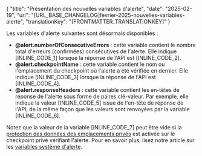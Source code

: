 {
  "title": "Présentation des nouvelles variables d'alerte",
  "date": "2025-02-19",
  "url": "[URL_BASE_CHANGELOG]fevrier-2025-nouvelles-variables-alerte",
  "translationKey": "[FRONTMATTER_TRANSLATIONKEY]"
}

Les variables d'alerte suivantes sont désormais disponibles :

- **@alert.numberOfConsecutiveErrors** : cette variable contient le nombre total d'erreurs (confirmées) consécutives de l'alerte. Elle indique [INLINE_CODE_1] lorsque la réponse de l'API est [INLINE_CODE_2].
- **@alert.checkpointName** : cette variable contient le nom ou l'emplacement du checkpoint où l'alerte a été vérifiée en dernier. Elle indique [INLINE_CODE_3] lorsque la réponse de l'API est [INLINE_CODE_4].
- **@‌alert.responseHeaders** : cette variable contient les en-têtes de réponse de l'alerte sous forme de paires clé-valeur. Par exemple, elle indique la valeur [INLINE_CODE_5] issue de l'en-tête de réponse de l'API, de la même façon que les valeurs sont renvoyées par la variable [INLINE_CODE_6].

Notez que la valeur de la variable [INLINE_CODE_7] peut être vide si la [protection des données des emplacements privés]([LINK_URL_1]) est activée sur le checkpoint privé vérifiant l'alerte. Pour en savoir plus, lisez notre article sur les [variables système d'alerte]([LINK_URL_2]).